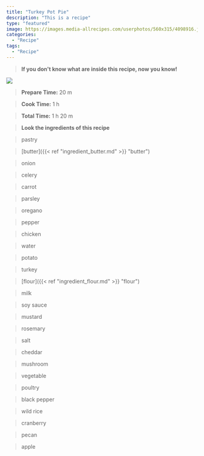 ```yaml
---
title: "Turkey Pot Pie"
description: "This is a recipe"
type: "featured"
image: https://images.media-allrecipes.com/userphotos/560x315/4098916.jpg
categories: 
  - "Recipe"
tags: 
  - "Recipe"
---
```



>**If you don't know what are inside this recipe, now you know!**

![](../images/Recipes-Banner.jpg)
> **Prepare Time:** 20 m


> **Cook Time:** 1 h


> **Total Time:** 1 h 20 m

> **Look the ingredients of this recipe**

> pastry

> [butter]({{< ref "ingredient_butter.md" >}} "butter")

> onion

> celery

> carrot

> parsley

> oregano

> pepper

> chicken

> water

> potato

> turkey

> [flour]({{< ref "ingredient_flour.md" >}} "flour")

> milk

> soy sauce

> mustard

> rosemary

> salt

> cheddar

> mushroom

> vegetable

> poultry

> black pepper

> wild rice

> cranberry

> pecan

> apple

